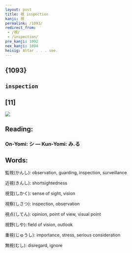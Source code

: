 ```yaml
---
layout: post
title: 視 inspection
kanji: 視
permalink: /1093/
redirect_from:
 - /視/
 - /inspection/
pre_kanji: 1092
nex_kanji: 1094
heisig: Altar . . . see.
---
```


## {1093}

## `inspection`

## [11]

<div class="stroke"><img src="E8A696.png" /></div>

## Reading:

### On-Yomi: シ &mdash; Kun-Yomi: み.る

## Words:

監視(かんし): observation, guarding, inspection, surveillance

近視(きんし): shortsightedness

視覚(しかく): sense of sight, vision

視察(しさつ): inspection, observation

視点(してん): opinion, point of view, visual point

視野(しや): field of vision, outlook

重視(じゅうし): importance, stress, serious consideration

無視(むし): disregard, ignore
